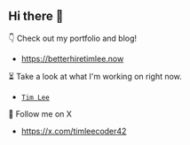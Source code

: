 ## Hi there 👋

👇 Check out my portfolio and blog!

   - https://betterhiretimlee.now

⏳ Take a look at what I'm working on right now.

   - [`Tim Lee`](https://github.com/users/timleecoder42/projects/1)

💌 Follow me on X
   - https://x.com/timleecoder42
